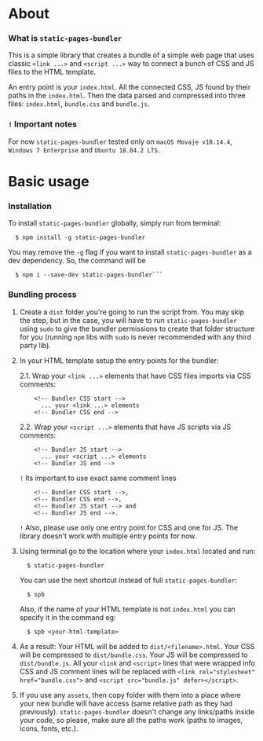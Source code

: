 # About
### What is `static-pages-bundler`
This is a simple library that creates a bundle of a simple web page that uses classic `<link ...>` and `<script ...>` way to connect a bunch of CSS and JS files to the HTML template.
  
An entry point is your `index.html`. All the connected CSS, JS found by their paths in the `index.html`. Then the data parsed and compressed into three files: `index.html`, `bundle.css` and `bundle.js`.
    
    
### `!` Important notes
For now `static-pages-bundler` tested only on `macOS Movaje v10.14.4`, `Windows 7 Enterprise` and `Ubuntu 18.04.2 LTS`.
    
    
# Basic usage
### Installation
To install `static-pages-bundler` globally, simply run from terminal:
```
  $ npm install -g static-pages-bundler
```

You may remove the `-g` flag if you want to install `static-pages-bundler` as a dev dependency. So, the command will be 
```
  $ npm i --save-dev static-pages-bundler```
```


### Bundling process

1. Create a `dist` folder you're going to run the script from.
    You may skip the step, but in the case, you will have to run `static-pages-bundler` using `sudo` to give the bundler permissions to create that folder structure for you (running `npm` libs with `sudo` is never recommended with any third party lib).
    
    
2. In your HTML template setup the entry points for the bundler:
  
     2.1. Wrap your `<link ...>` elements that have CSS files imports via CSS comments:
   ```
       <!-- Bundler CSS start -->
         ... your <link ...> elements
       <!-- Bundler CSS end -->
   ```
     2.2. Wrap your `<script ...>` elements that have JS scripts via JS comments:
   ```
       <!-- Bundler JS start -->
         ... your <script ...> elements
       <!-- Bundler JS end -->
   ```
   `!` Its important to use exact same comment lines 
   ```
       <!-- Bundler CSS start -->,
       <!-- Bundler CSS end -->,
       <!-- Bundler JS start --> and
       <!-- Bundler JS end -->.
   ```
   `!` Also, please use only one entry point for CSS and one for JS. The library doesn't work with multiple entry points for now.
    
    
3. Using terminal go to the location where your `index.html` located and run:
    ```
      $ static-pages-bundler
    ```
  
      You can use the next shortcut instead of full `static-pages-bundler`:
    ```
      $ spb
    ```
    
    Also, if the name of your HTML template is not `index.html` you can specify it in the command eg:
    ```
      $ spb <your-html-template>
    ```
    

4. As a result:
Your HTML will be added to `dist/<filename>.html`.
Your CSS will be compressed to `dist/bundle.css`.
Your JS will be compressed to `dist/bundle.js`.
All your `<link` and `<script>` lines that were wrapped info CSS and JS comment lines will be replaced with `<link rel="stylesheet" href="bundle.css">` and `<script src="bundle.js" defer></script>`.
      
  
    
5. If you use any `assets`, then copy folder with them into a place where your new bundle will have access (same relative path as they had previously). `static-pages-bundler` doesn't change any links/paths inside your code, so please, make sure all the paths work (paths to images, icons, fonts, etc.).
